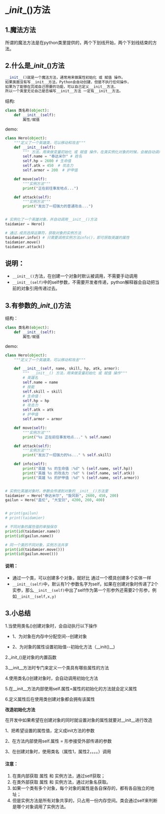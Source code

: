 #  \__init__()方法

## 1.魔法方法

所谓的魔法方法是在python类里提供的，两个下划线开始，两个下划线结束的方法。

## 2.什么是\__init__()方法

```python
__init__()就是一个魔法方法，通常用来做属性初始化 或 赋值 操作。
如果类面没有写__init__方法，Python会自动创建，但是不执行任何操作，
如果为了能够在完成自己想要的功能，可以自己定义__init__方法，
所以一个类里无论自己是否编写__init__方法 一定有__init__方法。
```

结构:

```python
class 类名称(object):
    def __init__(self):
        属性/赋值
```

demo:

```python
class Hero(object):
    """定义了一个英雄类，可以移动和攻击"""
    def __init__(self):
        """ 方法，用来做变量初始化 或 赋值 操作，在类实例化对象的时候，会被自动调用"""
        self.name = "泰达米尔" # 姓名
        self.hp = 2600 # 生命值
        self.atk = 450  # 攻击力
        self.armor = 200  # 护甲值

    def move(self):
        """实例方法"""
        print("正在前往事发地点...")

    def attack(self):
        """实例方法"""
        print("发出了一招强力的普通攻击...")


# 实例化了一个英雄对象，并自动调用__init__()方法
taidamier = Hero()

# 通过.成员选择运算符，获取对象的实例方法
taidamier.info() # 只需要调用实例方法info()，即可获取英雄的属性
taidamier.move()
taidamier.attack()
```

## 说明：

- `__init__()`方法，在创建一个对象时默认被调用，不需要手动调用
- `__init__(self)`中的self参数，不需要开发者传递，python解释器会自动把当前的对象引用传递过去。



## 3.有参数的\__init__()方法

结构：

```python
class 类名称(object):
    def __init__(self):
        属性/赋值
```

demo:

```python
class Hero(object):
    """定义了一个英雄类，可以移动和攻击"""

    def __init__(self, name, skill, hp, atk, armor):
        """ __init__() 方法，用来做变量初始化 或 赋值 操作"""
        # 英雄名
        self.name = name
        # 技能
        self.skill = skill
        # 生命值：
        self.hp = hp
        # 攻击力
        self.atk = atk
        # 护甲值
        self.armor = armor

    def move(self):
        """实例方法"""
        print("%s 正在前往事发地点..." % self.name)

    def attack(self):
        """实例方法"""
        print("发出了一招强力的%s..." % self.skill)

    def info(self):
        print("英雄 %s 的生命值 :%d" % (self.name, self.hp))
        print("英雄 %s 的攻击力 :%d" % (self.name, self.atk))
        print("英雄 %s 的护甲值 :%d" % (self.name, self.armor))


# 实例化英雄对象时，参数会传递到对象的__init__()方法里
taidamier = Hero("泰达米尔", "旋风斩", 2600, 450, 200)
gailun = Hero("盖伦", "大宝剑", 4200, 260, 400)


# print(gailun)
# print(taidamier)

# 不同对象的属性值的单独保存
print(id(taidamier.name)) 
print(id(gailun.name))

# 同一个类的不同对象，实例方法共享
print(id(taidamier.move())) 
print(id(gailun.move()))
```

#### 说明：

- 通过一个类，可以创建多个对象，就好比 通过一个模具创建多个实体一样
- `__init__(self)`中，默认有1个参数名字为self，如果在创建对象时传递了2个实参，那么`__init__(self)`中出了self作为第一个形参外还需要2个形参，例如`__init__(self,x,y)`

## 3.小总结

1.当使用类名()创建对象时，会自动执行以下操作

* 1、为对象在内存中分配空间--创建对象

* 2、为对象的属性设置初始值--初始化方法（\__init()__)

2.\__init__()是对象的内置函数

3.\__init__方法时专门来定义一个类具有哪些属性的方法

4.使用类名()创建对象时，会自动调用初始化方法

5.在\__init__方法内部使用self.属性=属性的初始化的方法就会定义属性

6.定义属性后在使用类创建对象都会拥有该属性

**改造初始化方法**

在开发中如果希望在创建对象的同时就设置对象的属性就要对__init__进行改造

1、把希望设置的属性值，定义成init方法的参数

2、在方法内部使用self.属性 = 形参接受外部传递的参数

3、在创建对象时，使用类名（属性1，属性2，。。。）调用

#### 注意：

1. 在类内部获取 属性 和 实例方法，通过self获取；
2. 在类外部获取 属性 和 实例方法，通过对象名获取。
3. 如果一个类有多个对象，每个对象的属性是各自保存的，都有各自独立的地址；
4. 但是实例方法是所有对象共享的，只占用一份内存空间。类会通过self来判断是哪个对象调用了实例方法。